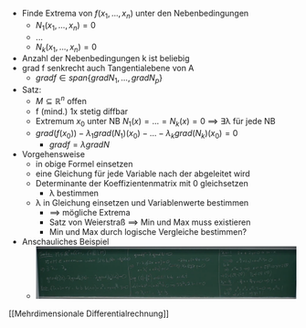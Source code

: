 + Finde Extrema von $f(x_1,...,x_n)$ unter den Nebenbedingungen
	+ $N_1(x_1,...,x_n)=0$
	+ ...
	+ $N_k(x_1,...,x_n)=0$
+ Anzahl der Nebenbedingungen k ist beliebig
+ grad f senkrecht auch Tangentialebene von A
	+ $grad f ∈ span\{grad N_1, ..., grad N_p\}$
+ Satz:
	+ $M⊆ℝ^n$ offen
	+ f (mind.) 1x stetig diffbar
	+ Extremum $x_0$ unter NB $N_1(x)=...=N_k(x)=0$ ==> ∃λ für jede NB
	+ $grad(f(x_0))-λ_1 grad(N_1)(x_0)-...-λ_k grad(N_k)(x_0)=0$
		+ $grad f = λ grad N$
+ Vorgehensweise
	+ in obige Formel einsetzen
	+ eine Gleichung für jede Variable nach der abgeleitet wird
	+ Determinante der Koeffizientenmatrix mit 0 gleichsetzen
		+ λ bestimmen
	+ λ in Gleichung einsetzen und Variablenwerte bestimmen
		+ ==> mögliche Extrema
		+ Satz von Weierstraß ==> Min und Max muss existieren
		+ Min und Max durch logische Vergleiche bestimmen? 
+ Anschauliches Beispiel
	+ ![](../../../z_images/Pasted%20image%2020220301130440.png)


[[Mehrdimensionale Differentialrechnung]]
